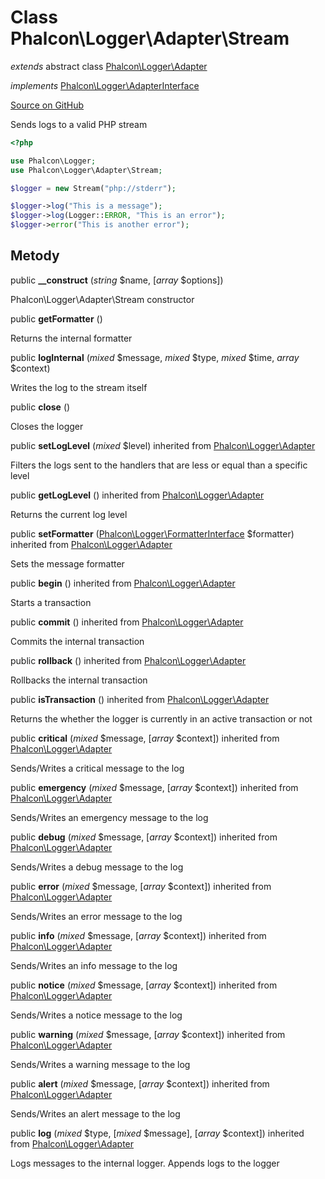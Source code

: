 # Class **Phalcon\\Logger\\Adapter\\Stream**

*extends* abstract class [Phalcon\Logger\Adapter](/en/3.2/api/Phalcon_Logger_Adapter)

*implements* [Phalcon\Logger\AdapterInterface](/en/3.2/api/Phalcon_Logger_AdapterInterface)

<a href="https://github.com/phalcon/cphalcon/blob/master/phalcon/logger/adapter/stream.zep" class="btn btn-default btn-sm">Source on GitHub</a>

Sends logs to a valid PHP stream

```php
<?php

use Phalcon\Logger;
use Phalcon\Logger\Adapter\Stream;

$logger = new Stream("php://stderr");

$logger->log("This is a message");
$logger->log(Logger::ERROR, "This is an error");
$logger->error("This is another error");

```

## Metody

public **__construct** (*string* $name, [*array* $options])

Phalcon\\Logger\\Adapter\\Stream constructor

public **getFormatter** ()

Returns the internal formatter

public **logInternal** (*mixed* $message, *mixed* $type, *mixed* $time, *array* $context)

Writes the log to the stream itself

public **close** ()

Closes the logger

public **setLogLevel** (*mixed* $level) inherited from [Phalcon\Logger\Adapter](/en/3.2/api/Phalcon_Logger_Adapter)

Filters the logs sent to the handlers that are less or equal than a specific level

public **getLogLevel** () inherited from [Phalcon\Logger\Adapter](/en/3.2/api/Phalcon_Logger_Adapter)

Returns the current log level

public **setFormatter** ([Phalcon\Logger\FormatterInterface](/en/3.2/api/Phalcon_Logger_FormatterInterface) $formatter) inherited from [Phalcon\Logger\Adapter](/en/3.2/api/Phalcon_Logger_Adapter)

Sets the message formatter

public **begin** () inherited from [Phalcon\Logger\Adapter](/en/3.2/api/Phalcon_Logger_Adapter)

Starts a transaction

public **commit** () inherited from [Phalcon\Logger\Adapter](/en/3.2/api/Phalcon_Logger_Adapter)

Commits the internal transaction

public **rollback** () inherited from [Phalcon\Logger\Adapter](/en/3.2/api/Phalcon_Logger_Adapter)

Rollbacks the internal transaction

public **isTransaction** () inherited from [Phalcon\Logger\Adapter](/en/3.2/api/Phalcon_Logger_Adapter)

Returns the whether the logger is currently in an active transaction or not

public **critical** (*mixed* $message, [*array* $context]) inherited from [Phalcon\Logger\Adapter](/en/3.2/api/Phalcon_Logger_Adapter)

Sends/Writes a critical message to the log

public **emergency** (*mixed* $message, [*array* $context]) inherited from [Phalcon\Logger\Adapter](/en/3.2/api/Phalcon_Logger_Adapter)

Sends/Writes an emergency message to the log

public **debug** (*mixed* $message, [*array* $context]) inherited from [Phalcon\Logger\Adapter](/en/3.2/api/Phalcon_Logger_Adapter)

Sends/Writes a debug message to the log

public **error** (*mixed* $message, [*array* $context]) inherited from [Phalcon\Logger\Adapter](/en/3.2/api/Phalcon_Logger_Adapter)

Sends/Writes an error message to the log

public **info** (*mixed* $message, [*array* $context]) inherited from [Phalcon\Logger\Adapter](/en/3.2/api/Phalcon_Logger_Adapter)

Sends/Writes an info message to the log

public **notice** (*mixed* $message, [*array* $context]) inherited from [Phalcon\Logger\Adapter](/en/3.2/api/Phalcon_Logger_Adapter)

Sends/Writes a notice message to the log

public **warning** (*mixed* $message, [*array* $context]) inherited from [Phalcon\Logger\Adapter](/en/3.2/api/Phalcon_Logger_Adapter)

Sends/Writes a warning message to the log

public **alert** (*mixed* $message, [*array* $context]) inherited from [Phalcon\Logger\Adapter](/en/3.2/api/Phalcon_Logger_Adapter)

Sends/Writes an alert message to the log

public **log** (*mixed* $type, [*mixed* $message], [*array* $context]) inherited from [Phalcon\Logger\Adapter](/en/3.2/api/Phalcon_Logger_Adapter)

Logs messages to the internal logger. Appends logs to the logger